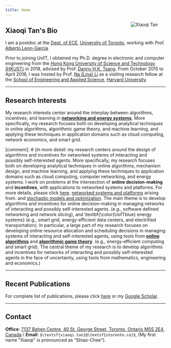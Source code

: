 ```yaml
---
title: Home
---
```



[<img src="/img/xiaoqi.png" style="max-width:13%;min-width:110px;float:right" alt="Xiaoqi Tan" />](https://xiaoqitan.org)

## Xiaoqi Tan's Bio

I am a postdoc at the [Dept. of ECE](https://www.ece.utoronto.ca), [University of Toronto](https://utoronto.ca), working with Prof. [Alberto Leon-Garcia](https://www.nal.utoronto.ca/).  

Prior to joining UofT, I obtained my Ph.D. degree in electronic and computer engineering from the [Hong Kong University of Science and Technology (HKUST)](https://www.ust.hk/) in 2018, advised by Prof. [Danny H.K. Tsang](https://eetsang.home.ece.ust.hk/). From October 2015 to April 2016, I was hosted by Prof. [Na (Lina) Li](https://nali.seas.harvard.edu/) as a visiting research fellow at the [School of Engineering and Applied Science](https://www.seas.harvard.edu/), [Harvard University](https://harvard.edu).

---
## Research Interests

My research interests center around the interplay between algorithms, incentives, and learning in [**networking and energy systems**](/research/#research_overview). More specifically, my research focuses both on developing analytical techniques in online algorithms, algorithmic game theory, and machine learning, and applying these techniques in application domains such as cloud computing, network economics, and smart grid. 



[comment]: # (*In more detail*: my research centers around the design of algorithms and incentives for networked systems of interacting and possibly self-interested agents. More specifically, my research focuses both on developing analytical techniques in online algorithms, mechanism design, and machine learning, and applying these techniques to  application domains such as cloud computing, computer networking, and energy systems. I work on problems at the intersection of **online decision-making** and **incentives**, with applications to networked systems and platforms. For more details, please click [here](/research). [networked systems and platforms](/research/#research_overview) arising from. and [stochastic models and optimization](/research/#stochastic_models). The main theme is to develop algorithms and incentives for online decision-making in managing networks of interacting and possibly self-interested agents. (e.g., software defined networking and network slicing), and \textbf{\color{UofTblue} energy systems} (e.g., smart grid, energy-efficient data centers, and electrified transportation). In particular, a large part of my research focuses on developing online resource allocation and scheduling decisions in managing systems of interacting and self-interested agents, using tools from [**online algorithms**](/research/#online_algorithms) and [**algorithmic game theory**](/research/#mechanism_design). (e.g., energy-efficient computing and smart grid). The central theme of my research is to develop algorithms and incentives for networks of interacting and possibly self-interested agents in the face of uncertainty, using tools from mathematics, engineering and economics.)


---
## Recent Publications

<ul class=circle>
    <script>
        var i;
        for (i = 0; i < papers_journal.length; i++) {
            if (papers_journal[i].highlight.search("yes") >= 0) {
                document.write("<li class=paper>");
                printPaper(papers_journal[i], "yes");
                document.write("</li>");
            }
        }
    </script>
</ul>

For complete list of publications, please click [here](/publications) or my [Google Scholar](https://scholar.google.com/citations?user=drR_WcAAAAAJ&hl=en/).


---
## <a id="contact"></a> Contact
 
**Office**: [7137 Bahen Centre, 40 St. George Street, Toronto, Ontario M5S 2E4, Canada](https://goo.gl/maps/vfCbo1zuws5Wspzu8).\\
**Email**: `$\textsf{xiaoqi.tan}@\textsf{utoronto.ca}$`, (My first name "Xiaoqi" is pronounced as “Shiao-Chee”).

